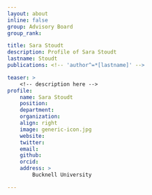 ```yaml
---
layout: about
inline: false
group: Advisory Board
group_rank: 

title: Sara Stoudt
description: Profile of Sara Stoudt
lastname: Stoudt
publications: <!-- 'author^=*[lastname]' -->

teaser: >
    <!-- description here -->
profile:
    name: Sara Stoudt
    position: 
    department: 
    organization: 
    align: right
    image: generic-icon.jpg
    website: 
    twitter: 
    email: 
    github: 
    orcid: 
    address: >
        Bucknell University

---
```


<!-- longer bio here -->
